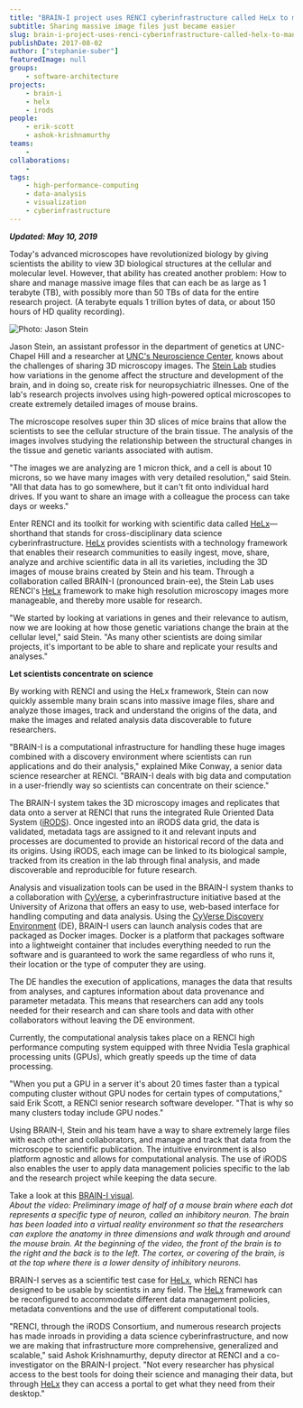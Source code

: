 ```yaml
---
title: "BRAIN-I project uses RENCI cyberinfrastructure called HeLx to manage brain microscopy images"
subtitle: Sharing massive image files just became easier
slug: brain-i-project-uses-renci-cyberinfrastructure-called-helx-to-manage-brain-microscopy-images
publishDate: 2017-08-02
author: ["stephanie-suber"]
featuredImage: null
groups:
    - software-architecture
projects:
    - brain-i
    - helx
    - irods
people:
    - erik-scott
    - ashok-krishnamurthy
teams: 
    - 
collaborations:
    - 
tags:
    - high-performance-computing
    - data-analysis
    - visualization
    - cyberinfrastructure
---
```

**_Updated: May 10, 2019_**

Today's advanced microscopes have revolutionized biology by giving scientists the ability to view 3D biological structures at the cellular and molecular level. However, that ability has created another problem: How to share and manage massive image files that can each be as large as 1 terabyte (TB), with possibly more than 50 TBs of data for the entire research project. (A terabyte equals 1 trillion bytes of data, or about 150 hours of HD quality recording).

![Photo: Jason Stein](https://renci.org/wp-content/uploads/2017/08/Jason-Stein-pic-300x300.jpeg "Jason Stein")

Jason Stein, an assistant professor in the department of genetics at UNC-Chapel Hill and a researcher at [UNC's Neuroscience Center](https://www.med.unc.edu/neuroscience), knows about the challenges of sharing 3D microscopy images. The [Stein Lab](http://www.steinlab.org/) studies how variations in the genome affect the structure and development of the brain, and in doing so, create risk for neuropsychiatric illnesses. One of the lab's research projects involves using high-powered optical microscopes to create extremely detailed images of mouse brains.

The microscope resolves super thin 3D slices of mice brains that allow the scientists to see the cellular structure of the brain tissue. The analysis of the images involves studying the relationship between the structural changes in the tissue and genetic variants associated with autism.

"The images we are analyzing are 1 micron thick, and a cell is about 10 microns, so we have many images with very detailed resolution," said Stein. "All that data has to go somewhere, but it can't fit onto individual hard drives. If you want to share an image with a colleague the process can take days or weeks."

Enter RENCI and its toolkit for working with scientific data called [HeLx](//renci.org/helx)—shorthand that stands for cross-disciplinary data science cyberinfrastructure. [HeLx](http://xdci.renci.org) provides scientists with a technology framework that enables their research communities to easily ingest, move, share, analyze and archive scientific data in all its varieties, including the 3D images of mouse brains created by Stein and his team. Through a collaboration called BRAIN-I (pronounced brain-ee), the Stein Lab uses RENCI's [HeLx](//renci.org/helx) framework to make high resolution microscopy images more manageable, and thereby more usable for research.

"We started by looking at variations in genes and their relevance to autism, now we are looking at how those genetic variations change the brain at the cellular level," said Stein. "As many other scientists are doing similar projects, it's important to be able to share and replicate your results and analyses."

**Let scientists concentrate on science**

By working with RENCI and using the HeLx framework, Stein can now quickly assemble many brain scans into massive image files, share and analyze those images, track and understand the origins of the data, and make the images and related analysis data discoverable to future researchers.

"BRAIN-I is a computational infrastructure for handling these huge images combined with a discovery environment where scientists can run applications and do their analysis," explained Mike Conway, a senior data science researcher at RENCI. "BRAIN-I deals with big data and computation in a user-friendly way so scientists can concentrate on their science."

The BRAIN-I system takes the 3D microscopy images and replicates that data onto a server at RENCI that runs the integrated Rule Oriented Data System ([iRODS](https://irods.org/)). Once ingested into an iRODS data grid, the data is validated, metadata tags are assigned to it and relevant inputs and processes are documented to provide an historical record of the data and its origins. Using iRODS, each image can be linked to its biological sample, tracked from its creation in the lab through final analysis, and made discoverable and reproducible for future research.

Analysis and visualization tools can be used in the BRAIN-I system thanks to a collaboration with [CyVerse](http://www.cyverse.org/), a cyberinfrastructure initiative based at the University of Arizona that offers an easy to use, web-based interface for handling computing and data analysis. Using the [CyVerse Discovery Environment](http://www.cyverse.org/discovery-environment) (DE), BRAIN-I users can launch analysis codes that are packaged as Docker images. Docker is a platform that packages software into a lightweight container that includes everything needed to run the software and is guaranteed to work the same regardless of who runs it, their location or the type of computer they are using.

The DE handles the execution of applications, manages the data that results from analyses, and captures information about data provenance and parameter metadata. This means that researchers can add any tools needed for their research and can share tools and data with other collaborators without leaving the DE environment.

Currently, the computational analysis takes place on a RENCI high performance computing system equipped with three Nvidia Tesla graphical processing units (GPUs), which greatly speeds up the time of data processing.

"When you put a GPU in a server it's about 20 times faster than a typical computing cluster without GPU nodes for certain types of computations," said Erik Scott, a RENCI senior research software developer. "That is why so many clusters today include GPU nodes."

Using BRAIN-I, Stein and his team have a way to share extremely large files with each other and collaborators, and manage and track that data from the microscope to scientific publication. The intuitive environment is also platform agnostic and allows for computational analysis. The use of iRODS also enables the user to apply data management policies specific to the lab and the research project while keeping the data secure.

Take a look at this [BRAIN-I visual](https://renci.org/wp-content/uploads/2017/08/TinyTake17-04-2017-10-21-02.mp4).  
_About the video: Preliminary image of half of a mouse brain where each dot represents a specific type of neuron, called an inhibitory neuron. The brain has been loaded into a virtual reality environment so that the researchers can explore the anatomy in three dimensions and walk through and around the mouse brain. At the beginning of the video, the front of the brain is to the right and the back is to the left. The cortex, or covering of the brain, is at the top where there is a lower density of inhibitory neurons._

BRAIN-I serves as a scientific test case for [HeLx](//renci.org/helx), which RENCI has designed to be usable by scientists in any field. The [HeLx](//renci.org/helx) framework can be reconfigured to accommodate different data management policies, metadata conventions and the use of different computational tools.

"RENCI, through the iRODS Consortium, and numerous research projects has made inroads in providing a data science cyberinfrastructure, and now we are making that infrastructure more comprehensive, generalized and scalable," said Ashok Krishnamurthy, deputy director at RENCI and a co-investigator on the BRAIN-I project. "Not every researcher has physical access to the best tools for doing their science and managing their data, but through [HeLx](//renci.org/helx) they can access a portal to get what they need from their desktop."

